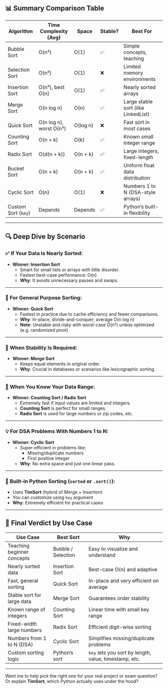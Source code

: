 

## 📊 Summary Comparison Table

| Algorithm         | Time Complexity (Avg) | Space | Stable? | Best For                         |
|------------------|------------------------|-------|---------|----------------------------------|
| Bubble Sort       | O(n²)                  | O(1)  | ✅      | Simple concepts, teaching        |
| Selection Sort    | O(n²)                  | O(1)  | ❌      | Limited memory environments      |
| Insertion Sort    | O(n²), best O(n)       | O(1)  | ✅      | Nearly sorted arrays             |
| Merge Sort        | O(n log n)             | O(n)  | ✅      | Large stable sort (like LinkedList) |
| Quick Sort        | O(n log n), worst O(n²)| O(log n) | ❌   | Fast sort in most cases          |
| Counting Sort     | O(n + k)               | O(k)  | ✅      | Known small integer range        |
| Radix Sort        | O(d(n + k))            | O(n + k) | ✅   | Large integers, fixed-length     |
| Bucket Sort       | O(n + k)               | O(n + k) | ✅   | Uniform float data distribution  |
| Cyclic Sort       | O(n)                   | O(1)  | ❌      | Numbers 1 to N (DSA-style arrays)|
| Custom Sort (`key`)| Depends               | Depends | ✅     | Python’s built-in flexibility    |

---

## 🔍 Deep Dive by Scenario

### ✅ If Your Data Is Nearly Sorted:
- **Winner: Insertion Sort**
  - Smart for small lists or arrays with little disorder.
  - Fastest best-case performance: O(n)
  - **Why**: It avoids unnecessary passes and swaps.

---

### 🚀 For General Purpose Sorting:
- **Winner: Quick Sort**
  - Fastest in practice due to cache efficiency and fewer comparisons.
  - **Why**: In-place, divide-and-conquer; average O(n log n)
  - **Note**: Unstable and risky with worst-case O(n²) unless optimized (e.g. randomized pivot)

---

### 🧠 When Stability Is Required:
- **Winner: Merge Sort**
  - Keeps equal elements in original order.
  - **Why**: Crucial in databases or scenarios like lexicographic sorting.

---

### 🧮 When You Know Your Data Range:
- **Winner: Counting Sort / Radix Sort**
  - Extremely fast if input values are limited and integers.
  - **Counting Sort** is perfect for small ranges.
  - **Radix Sort** is used for large numbers or zip codes, etc.

---

### 💡 For DSA Problems With Numbers 1 to N:
- **Winner: Cyclic Sort**
  - Super-efficient in problems like:
    - Missing/duplicate numbers
    - First positive integer
  - **Why**: No extra space and just one linear pass.

---

### 🔧 Built-in Python Sorting (`sorted` or `.sort()`):
- Uses **TimSort** (hybrid of Merge + Insertion)
- You can customize using `key` argument
- **Why**: Extremely efficient for practical cases

---

## 🧠 Final Verdict by Use Case

| Use Case                     | Best Sort         | Why                                                                 |
|------------------------------|-------------------|----------------------------------------------------------------------|
| Teaching beginner concepts   | Bubble / Selection | Easy to visualize and understand                                     |
| Nearly sorted data           | Insertion Sort     | Best-case O(n) and adaptive                                          |
| Fast, general sorting        | Quick Sort         | In-place and very efficient on average                               |
| Stable sort for large data   | Merge Sort         | Guarantees order stability                                           |
| Known range of integers      | Counting Sort      | Linear time with small key range                                     |
| Fixed-width large numbers    | Radix Sort         | Efficient digit-wise sorting                                         |
| Numbers from 1 to N (DSA)    | Cyclic Sort        | Simplifies missing/duplicate problems                                |
| Custom sorting logic         | Python’s sort      | `key` lets you sort by length, value, timestamp, etc.                |

---

Want me to help pick the right one for your real project or exam question? Or explain **TimSort**, which Python actually uses under the hood?